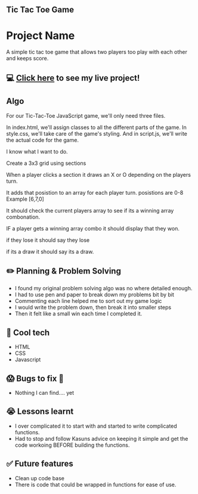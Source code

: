 ## Tic Tac Toe Game

# Project Name
A simple tic tac toe game that allows two players too play with each other and keeps score.

## :computer: [Click here](https://jaygriggsau.github.io/tic-tac-toe/) to see my live project!

## Algo
For our Tic-Tac-Toe JavaScript game, we'll only need three files. 

In index.html, we'll assign classes to all the different parts of the game. In style.css, we'll take care of the game's styling. And in script.js, we'll write the actual code for the game.

I know what I want to do.

Create a 3x3 grid using sections

When a player clicks a section it draws an X or O depending on the players turn.

It adds that posistion to an array for each player turn. posistions are 0-8 
Example [6,7,0]

It should check the current players array to see if its a winning array combonation.

IF a player gets a winning array combo it should display that they won. 

if they lose it should say they lose

if its a draw it should say its a draw.


## :pencil2: Planning & Problem Solving
- I found my original problem solving algo was no where detailed enough.
- I had to use pen and paper to break down my problems bit by bit
- Commenting each line helped me to sort out my game logic
- I would write the problem down, then break it into smaller steps
- Then it felt like a small win each time I completed it.

## :rocket: Cool tech
- HTML
- CSS
- Javascript

## :scream: Bugs to fix :poop:
- Nothing I can find.... yet

## :sob: Lessons learnt
- I over complicated it to start with and started to write complicated functions.
- Had to stop and follow Kasuns advice on keeping it simple and get the code workoing BEFORE building the functions.

## :white_check_mark: Future features
- Clean up code base
- There is code that could be wrapped in functions for ease of use.
